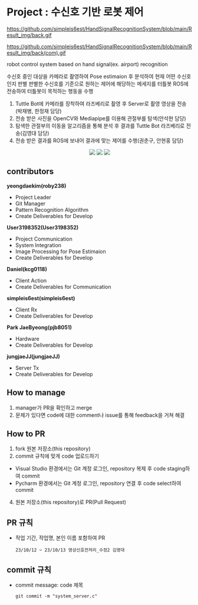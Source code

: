 # Project : 수신호 기반 로봇 제어

https://github.com/simpleis6est/HandSignalRecognitionSystem/blob/main/Result_img/back.gif

https://github.com/simpleis6est/HandSignalRecognitionSystem/blob/main/Result_img/back(com).gif

robot control system based on hand signal(ex. airport) recognition

수신호 중인 대상을 카메라로 촬영하여 Pose estimaion 후 분석하여 현재 어떤 수신호인지 판별
판별한 수신호를 기준으로 원하는 제어에 해당하는 메세지를 터틀봇 ROS에 전송하여 터틀봇이 목적하는 행동을 수행
1. Tuttle Bot에 카메라를 장착하여 라즈베리로 촬영 후 Server로 촬영 영상을 전송(박재병, 한정재 담당)
2. 전송 받은 사진을 OpenCV와 Mediapipe를 이용해 관절부를 탐색(안석현 담당)
3. 탐색한 관절부의 이동을 알고리즘을 통해 분석 후 결과를 Tuttle Bot 라즈베리로 전송(김영대 담당)
4. 전송 받은 결과를 ROS에 보내어 결과에 맞는 제어를 수행(권춘구, 안현홍 담당)
<div align=center>   
   <img src = "https://github.com/Intel-Edge-AI-SW-Developers-2nd-Team-1/HandSignalRecognitionSystem/assets/45201672/3a1a08d7-071d-41fd-b6f4-3df8b84cc534">
   <img src = "https://github.com/Intel-Edge-AI-SW-Developers-2nd-Team-1/HandSignalRecognitionSystem/assets/45201672/91695124-abfc-46d5-a865-38b4878fe071">
   <img src = "https://github.com/Intel-Edge-AI-SW-Developers-2nd-Team-1/HandSignalRecognitionSystem/assets/45201672/a244eb5d-c6be-4d21-ba81-97ba84b17ce2">
</div>

## contributors

**yeongdaekim(roby238)**
- Project Leader
- Git Manager
- Pattern Recognition Algorithm
- Create Deliverables for Develop

**User3198352(User3198352)**
- Project Communication
- System Integration
- Image Processing for Pose Estimaion
- Create Deliverables for Develop

**Daniel(kcg0118)**
- Client Action
- Create Deliverables for Communication
  
**simpleis6est(simpleis6est)**
- Client Rx
- Create Deliverables for Develop

**Park JaeByeong(pjb8051)**
- Hardware
- Create Deliverables for Develop 
  
**jungjaeJJ(jungjaeJJ)**
- Server Tx
- Create Deliverables for Develop 

## How to manage
1. manager가 PR을 확인하고 merge
2. 문제가 있다면 code에 대한 comment나 issue를 통해 feedback을 거쳐 해결

## How to PR
1. fork 원본 저장소(this repository)
2. commit 규칙에 맞게 code 업로드하기
- Visual Studio 환경에서는 Git 계정 로그인, repository 복제 후 code staging하여 commit
- Pycharm 환경에서는 Git 계정 로그인, repository 연결 후 code select하여 commit
4. 원본 저장소(this repository)로 PR(Pull Request)

## PR 규칙
- 작업 기간, 작업명, 본인 이름 포함하여 PR
  ```
  23/10/12 ~ 23/10/13 영상신호전처리_수정2 김영대
  ```

## commit 규칙
- commit message: code 제목
  ```
  git commit -m "system_server.c"
  ```
